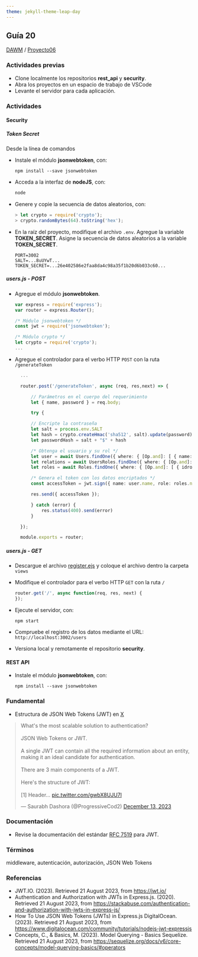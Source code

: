 ```yaml
---
theme: jekyll-theme-leap-day
---
```


## Guía 20

[DAWM](/DAWM/) / [Proyecto06](/DAWM/proyectos/2023/proyecto06)

### Actividades previas

* Clone localmente los repositorios **rest_api** y **security**.
* Abra los proyectos en un espacio de trabajo de VSCode
* Levante el servidor para cada aplicación.

### Actividades

#### Security

##### Token Secret

Desde la línea de comandos

* Instale el módulo **jsonwebtoken**, con:

  ```command
  npm install --save jsonwebtoken
  ```

* Acceda a la interfaz de **nodeJS**, con:
  
  ```typescript
  node
  ```

* Genere y copie la secuencia de datos aleatorios, con:

  ```typescript
  > let crypto = require('crypto');
  > crypto.randomBytes(64).toString('hex');
  ```

* En la raíz del proyecto, modifique el archivo `.env`. Agregue la variable **TOKEN_SECRET**. Asigne la secuencia de datos aleatorios a la variable **TOKEN_SECRET**.

  ```
  PORT=3002
  SALT=...8uUYwT...
  TOKEN_SECRET=...26e402586e2faa8da4c98a35f1b20d6b033c60...
  ```

##### users.js - POST

* Agregue el módulo **jsonwebtoken**.

  ```typescript
  var express = require('express');
  var router = express.Router();

  /* Módulo jsonwebtoken */
  const jwt = require('jsonwebtoken');

  /* Módulo crypto */
  let crypto = require('crypto');
  ...
  ```

* Agregue el controlador para el verbo HTTP `POST` con la ruta `/generateToken`

  ```typescript
    ...

	router.post('/generateToken', async (req, res,next) => {

		// Parámetros en el cuerpo del requerimiento
		let { name, password } = req.body;

		try {

		// Encripte la contraseña
		let salt = process.env.SALT
		let hash = crypto.createHmac('sha512', salt).update(password).digest("base64");
		let passwordHash = salt + "$" + hash

		/* Obtenga el usuario y su rol */
		let user = await Users.findOne({ where: { [Op.and]: [ { name: name }, { password: passwordHash } ] } })
		let relations = await UsersRoles.findOne({ where: { [Op.and]: [ { users_iduser: user.iduser } ] } });
		let roles = await Roles.findOne({ where: { [Op.and]: [ { idrole: relations.roles_idrole } ] } });

		/* Genera el token con los datos encriptados */
		const accessToken = jwt.sign({ name: user.name, role: roles.name }, process.env.TOKEN_SECRET);

		res.send({ accessToken });

		} catch (error) {
			res.status(400).send(error)
		}

	});

	module.exports = router;
  ```

##### users.js - GET

* Descargue el archivo [register.ejs](recursos/register.ejs) y coloque el archivo dentro la carpeta `views`

* Modifique el controlador para el verbo HTTP `GET` con la ruta `/` 

  ```typescript
  router.get('/', async function(req, res, next) {
  });
  ```

* Ejecute el servidor, con:

  ```
  npm start
  ```

* Compruebe el registro de los datos mediante el URL: `http://localhost:3002/users`

* Versiona local y remotamente el repositorio **security**.

#### REST API

* Instale el módulo **jsonwebtoken**, con:

  ```command
  npm install --save jsonwebtoken
  ```

### Fundamental

* Estructura de JSON Web Tokens (JWT) en [X](https://twitter.com/ProgressiveCod2/status/1734893719290319143)

<blockquote class="twitter-tweet" data-media-max-width="560"><p lang="en" dir="ltr">What&#39;s the most scalable solution to authentication?<br><br>JSON Web Tokens or JWT.<br><br>A single JWT can contain all the required information about an entity, making it an ideal candidate for authentication.<br><br>There are 3 main components of a JWT.<br><br>Here&#39;s the structure of JWT:<br><br>[1] Header… <a href="https://t.co/gwbX8UJU7l">pic.twitter.com/gwbX8UJU7l</a></p>&mdash; Saurabh Dashora (@ProgressiveCod2) <a href="https://twitter.com/ProgressiveCod2/status/1734893719290319143?ref_src=twsrc%5Etfw">December 13, 2023</a></blockquote> <script async src="https://platform.twitter.com/widgets.js" charset="utf-8"></script>

### Documentación

* Revise la documentación del estándar [RFC 7519](https://jwt.io/) para JWT.

### Términos

middleware, autenticación, autorización, JSON Web Tokens

### Referencias

* JWT.IO. (2023). Retrieved 21 August 2023, from https://jwt.io/
* Authentication and Authorization with JWTs in Express.js. (2020). Retrieved 21 August 2023, from https://stackabuse.com/authentication-and-authorization-with-jwts-in-express-js/
* How To Use JSON Web Tokens (JWTs) in Express.js DigitalOcean. (2023). Retrieved 21 August 2023, from https://www.digitalocean.com/community/tutorials/nodejs-jwt-expressjs
* Concepts, C., & Basics, M. (2023). Model Querying - Basics Sequelize. Retrieved 21 August 2023, from https://sequelize.org/docs/v6/core-concepts/model-querying-basics/#operators
